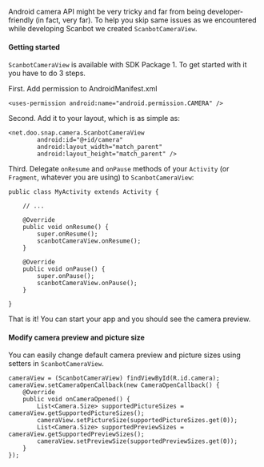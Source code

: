 Android camera API might be very tricky and far from being developer-friendly (in fact, very far). To help you skip same issues as we encountered while developing Scanbot we created `ScanbotCameraView`.

#### Getting started

`ScanbotCameraView` is available with SDK Package 1. To get started with it you have to do 3 steps.

First. Add permission to AndroidManifest.xml

    <uses-permission android:name="android.permission.CAMERA" />

Second. Add it to your layout, which is as simple as:

    <net.doo.snap.camera.ScanbotCameraView
            android:id="@+id/camera"
            android:layout_width="match_parent"
            android:layout_height="match_parent" />

Third. Delegate `onResume` and `onPause` methods of your `Activity` (or `Fragment`, whatever you are using) to `ScanbotCameraView`:

    public class MyActivity extends Activity {

        // ...

        @Override
        public void onResume() {
            super.onResume();
            scanbotCameraView.onResume();
        }

        @Override
        public void onPause() {
            super.onPause();
            scanbotCameraView.onPause();
        }

    }

That is it! You can start your app and you should see the camera preview.

#### Modify camera preview and picture size

You can easily change default camera preview and picture sizes using setters in `ScanbotCameraView`.

    cameraView = (ScanbotCameraView) findViewById(R.id.camera);
    cameraView.setCameraOpenCallback(new CameraOpenCallback() {
        @Override
        public void onCameraOpened() {
            List<Camera.Size> supportedPictureSizes = cameraView.getSupportedPictureSizes();
            cameraView.setPictureSize(supportedPictureSizes.get(0));
            List<Camera.Size> supportedPreviewSizes = cameraView.getSupportedPreviewSizes();
            cameraView.setPreviewSize(supportedPreviewSizes.get(0));
        }
    });